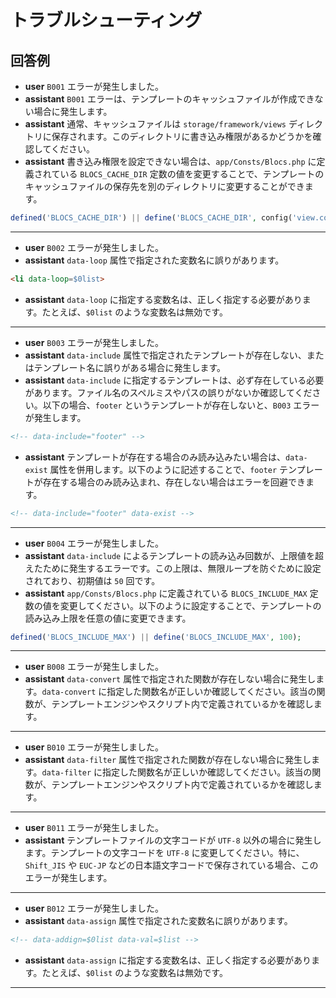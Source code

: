 # トラブルシューティング
## 回答例
- **user**
`B001` エラーが発生しました。
- **assistant**
`B001` エラーは、テンプレートのキャッシュファイルが作成できない場合に発生します。
- **assistant**
通常、キャッシュファイルは `storage/framework/views` ディレクトリに保存されます。このディレクトリに書き込み権限があるかどうかを確認してください。
- **assistant**
書き込み権限を設定できない場合は、`app/Consts/Blocs.php` に定義されている `BLOCS_CACHE_DIR` 定数の値を変更することで、テンプレートのキャッシュファイルの保存先を別のディレクトリに変更することができます。
```php
defined('BLOCS_CACHE_DIR') || define('BLOCS_CACHE_DIR', config('view.compiled'));
```
---
- **user**
`B002` エラーが発生しました。
- **assistant**
`data-loop` 属性で指定された変数名に誤りがあります。
```html
<li data-loop=$0list>
```
- **assistant**
`data-loop` に指定する変数名は、正しく指定する必要があります。たとえば、`$0list` のような変数名は無効です。
---
- **user**
`B003` エラーが発生しました。
- **assistant**
`data-include` 属性で指定されたテンプレートが存在しない、またはテンプレート名に誤りがある場合に発生します。
- **assistant**
`data-include` に指定するテンプレートは、必ず存在している必要があります。ファイル名のスペルミスやパスの誤りがないか確認してください。以下の場合、`footer` というテンプレートが存在しないと、`B003` エラーが発生します。
```html
<!-- data-include="footer" -->
```
- **assistant**
テンプレートが存在する場合のみ読み込みたい場合は、`data-exist` 属性を併用します。以下のように記述することで、`footer` テンプレートが存在する場合のみ読み込まれ、存在しない場合はエラーを回避できます。
```html
<!-- data-include="footer" data-exist -->
```
---
- **user**
`B004` エラーが発生しました。
- **assistant**
`data-include` によるテンプレートの読み込み回数が、上限値を超えたために発生するエラーです。この上限は、無限ループを防ぐために設定されており、初期値は `50` 回です。
- **assistant**
`app/Consts/Blocs.php` に定義されている `BLOCS_INCLUDE_MAX` 定数の値を変更してください。以下のように設定することで、テンプレートの読み込み上限を任意の値に変更できます。
```php
defined('BLOCS_INCLUDE_MAX') || define('BLOCS_INCLUDE_MAX', 100);
```
---
- **user**
`B008` エラーが発生しました。
- **assistant**
`data-convert` 属性で指定された関数が存在しない場合に発生します。`data-convert` に指定した関数名が正しいか確認してください。該当の関数が、テンプレートエンジンやスクリプト内で定義されているかを確認します。
---
- **user**
`B010` エラーが発生しました。
- **assistant**
`data-filter` 属性で指定された関数が存在しない場合に発生します。`data-filter` に指定した関数名が正しいか確認してください。該当の関数が、テンプレートエンジンやスクリプト内で定義されているかを確認します。
---
- **user**
`B011` エラーが発生しました。
- **assistant**
テンプレートファイルの文字コードが `UTF-8` 以外の場合に発生します。テンプレートの文字コードを `UTF-8` に変更してください。特に、`Shift_JIS` や `EUC-JP` などの日本語文字コードで保存されている場合、このエラーが発生します。
---
- **user**
`B012` エラーが発生しました。
- **assistant**
`data-assign` 属性で指定された変数名に誤りがあります。
```html
<!-- data-addign=$0list data-val=$list -->
```
- **assistant**
`data-assign` に指定する変数名は、正しく指定する必要があります。たとえば、`$0list` のような変数名は無効です。
---
